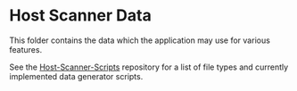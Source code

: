 # Host Scanner Data

This folder contains the data which the application may use for various features.

See the [Host-Scanner-Scripts](https://github.com/RoliSoft/Host-Scanner-Scripts) repository for a list of file types and currently implemented data generator scripts.